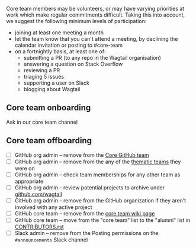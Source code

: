 Core team members may be volunteers, or may have varying priorities at work which make regular commitments difficult. Taking this into account, we suggest the following minimum levels of participation:

 - joining at least one meeting a month
 - let the team know that you can't attend a meeting, by declining the calendar invitation or posting to #core-team
 - on a fortnightly basis, at least one of:
   - submitting a PR (to any repo in the Wagtail organisation)
   - answering a question on Stack Overflow
   - reviewing a PR
   - triaging 5 issues
   - supporting a user on Slack
   - blogging about Wagtail

## Core team onboarding

Ask in our core team channel

## Core team offboarding

- [ ] GitHub org admin – remove from the [Core GitHub team](https://github.com/orgs/wagtail/teams/core/members)
- [ ] GitHub org admin – remove from the any of the [thematic teams](https://github.com/orgs/wagtail/teams) they were on
- [ ] GitHub org admin – check team memberships for any other team as appropriate
- [ ] GitHub org admin – review potential projects to archive under [github.com/wagtail](https://github.com/wagtail)
- [ ] GitHub org admin – remove from the GitHub organization if they aren’t involved with any active project
- [ ] GitHub core team – remove from the [core team wiki page](https://github.com/wagtail/wagtail/wiki/Wagtail-core-team)
- [ ] GitHub core team – move from the "core team" list to the "alumni" list in [CONTRIBUTORS.rst](https://github.com/wagtail/wagtail/blob/main/CONTRIBUTORS.rst)
- [ ] Slack admin – remove from the Posting permissions on the `#announcements` Slack channel